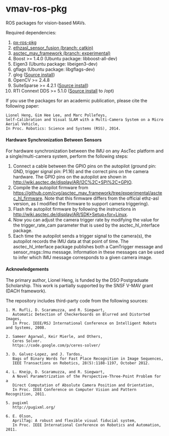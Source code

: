 vmav-ros-pkg
============

ROS packages for vision-based MAVs.

Required dependencies:

1. [px-ros-pkg](https://github.com/cvg/px-ros-pkg)
2. [ethzasl_sensor_fusion (branch: catkin)](https://github.com/cvg/ethzasl_sensor_fusion)
3. [asctec_mav_framework (branch: experimental)](https://github.com/cvg/asctec_mav_framework)
4. Boost >= 1.4.0 (Ubuntu package: libboost-all-dev)
5. Eigen3 (Ubuntu package: libeigen3-dev)
6. gflags (Ubuntu package: libgflags-dev)
7. glog ([Source install](https://github.com/schuhschuh/gflags/archive/v2.1.1.tar.gz))
8. OpenCV >= 2.4.8
9. SuiteSparse >= 4.2.1 ([Source install](https://www.cise.ufl.edu/research/sparse/SuiteSparse/SuiteSparse-4.2.1.tar.gz))
10. RTI Connext DDS >= 5.1.0 ([Source install](http://www.rti.com/downloads/connext-files.html) to /opt)

If you use the packages for an academic publication, please cite the following paper:

    Lionel Heng, Gim Hee Lee, and Marc Pollefeys,
    Self-Calibration and Visual SLAM with a Multi-Camera System on a Micro Aerial Vehicle,
    In Proc. Robotics: Science and Systems (RSS), 2014.


#### Hardware Synchronization Between Sensors ####

For hardware synchronization between the IMU on any AscTec platform and a single/multi-camera system, perform the following steps:  

1. Connect a cable between the GPIO pins on the autopilot (ground pin: GND, trigger signal pin: P1.16) and the correct pins on the camera hardware. The GPIO pins on the autopilot are shown in http://wiki.asctec.de/display/AR/I2C%2C+SPI%2C+GPIO.  
2. Compile the autopilot firmware from https://github.com/cvg/asctec_mav_framework/tree/experimental/asctec_hl_firmware.
Note that this firmware differs from the official ethz-asl version, as I modified the firmware to support camera triggering).  
3. Flash the autopilot firmware by following the instructions in http://wiki.asctec.de/display/AR/SDK+Setup+for+Linux.  
4. Now you can adjust the camera trigger rate by modifying the value for the trigger_rate_cam parameter that is used by the asctec_hl_interface package.  
5. Each time the autopilot sends a trigger signal to the camera(s), the autopilot records the IMU data at that point of time. The asctec_hl_interface package publishes both a CamTrigger message and sensor_msgs::Imu message. Information in these messages can be used to infer which IMU message corresponds to a given camera image.  


#### Acknowledgements ####

The primary author, Lionel Heng, is funded by the DSO Postgraduate Scholarship. This work is partially supported by the SNSF V-MAV grant (DACH framework).

The repository includes third-party code from the following sources:

    1. M. Rufli, D. Scaramuzza, and R. Siegwart,
       Automatic Detection of Checkerboards on Blurred and Distorted Images,
       In Proc. IEEE/RSJ International Conference on Intelligent Robots and Systems, 2008.

    2. Sameer Agarwal, Keir Mierle, and Others,
       Ceres Solver.
       https://code.google.com/p/ceres-solver/
        
    3. D. Galvez-Lopez, and J. Tardos,
       Bags of Binary Words for Fast Place Recognition in Image Sequences,
       IEEE Transactions on Robotics, 28(5):1188-1197, October 2012.

    4. L. Kneip, D. Scaramuzza, and R. Siegwart,
       A Novel Parametrization of the Perspective-Three-Point Problem for a
       Direct Computation of Absolute Camera Position and Orientation,
       In Proc. IEEE Conference on Computer Vision and Pattern Recognition, 2011.

    5. pugixml
       http://pugixml.org/

    6. E. Olson,
       AprilTag: A robust and flexible visual fiducial system,
       In Proc. IEEE International Conference on Robotics and Automation, 2011.

